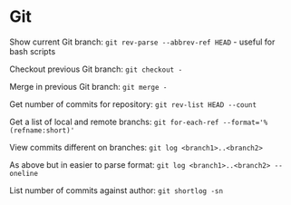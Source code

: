 # Git

Show current Git branch: `git rev-parse --abbrev-ref HEAD` - useful for bash scripts

Checkout previous Git branch: `git checkout -`

Merge in previous Git branch: `git merge -`

Get number of commits for repository: `git rev-list HEAD --count`

Get a list of local and remote branchs: `git for-each-ref --format='%(refname:short)'`

View commits different on branches: `git log <branch1>..<branch2>`

As above but in easier to parse format: `git log <branch1>..<branch2> --oneline`

List number of commits against author: `git shortlog -sn`
